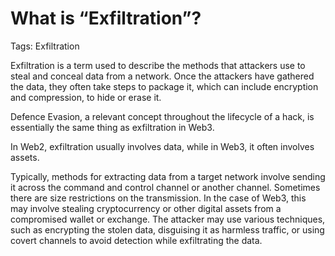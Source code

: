 # What is “Exfiltration”?

Tags: Exfiltration

Exfiltration is a term used to describe the methods that attackers use to steal and conceal data from a network. Once the attackers have gathered the data, they often take steps to package it, which can include encryption and compression, to hide or erase it.

Defence Evasion, a relevant concept throughout the lifecycle of a hack, is essentially the same thing as exfiltration in Web3.

In Web2, exfiltration usually involves data, while in Web3, it often involves assets.

Typically, methods for extracting data from a target network involve sending it across the command and control channel or another channel. Sometimes there are size restrictions on the transmission. In the case of Web3, this may involve stealing cryptocurrency or other digital assets from a compromised wallet or exchange. The attacker may use various techniques, such as encrypting the stolen data, disguising it as harmless traffic, or using covert channels to avoid detection while exfiltrating the data.
